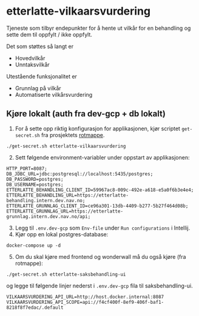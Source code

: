 # etterlatte-vilkaarsvurdering

Tjeneste som tilbyr endepunkter for å hente ut vilkår for en behandling og sette dem til oppfylt / ikke oppfylt.

Det som støttes så langt er
- Hovedvilkår
- Unntaksvilkår

Utestående funksjonalitet er
- Grunnlag på vilkår
- Automatiserte vilkårsvurdering

## Kjøre lokalt (auth fra dev-gcp + db lokalt)
1. For å sette opp riktig konfigurasjon for applikasjonen, kjør scriptet `get-secret.sh` fra prosjektets [rotmappe](../..).
```
./get-secret.sh etterlatte-vilkaarsvurdering
```
2. Sett følgende environment-variabler under oppstart av applikasjonen:
```
HTTP_PORT=8087;
DB_JDBC_URL=jdbc:postgresql://localhost:5435/postgres;
DB_PASSWORD=postgres;
DB_USERNAME=postgres;
ETTERLATTE_BEHANDLING_CLIENT_ID=59967ac8-009c-492e-a618-e5a0f6b3e4e4;
ETTERLATTE_BEHANDLING_URL=https://etterlatte-behandling.intern.dev.nav.no;
ETTERLATTE_GRUNNLAG_CLIENT_ID=ce96a301-13db-4409-b277-5b27f464d08b;
ETTERLATTE_GRUNNLAG_URL=https://etterlatte-grunnlag.intern.dev.nav.no/api;
```
3. Legg til `.env.dev-gcp` som `Env-file` under `Run configurations` i Intellij.
4. Kjør opp en lokal postgres-database:
```
docker-compose up -d
```
5. Om du skal kjøre med frontend og wonderwall må du også kjøre (fra rotmappe):
```
./get-secret.sh etterlatte-saksbehandling-ui
```
og legge til følgende linjer nederst i `.env.dev-gcp` fila til saksbehandling-ui.
```
VILKAARSVURDERING_API_URL=http://host.docker.internal:8087
VILKAARSVURDERING_API_SCOPE=api://f4cf400f-8ef9-406f-baf1-8218f8f7edac/.default
```